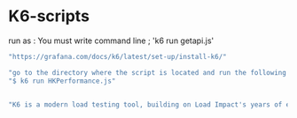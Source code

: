 # K6-scripts

run as : You must write command line ; 'k6 run getapi.js' 

```javascript
"https://grafana.com/docs/k6/latest/set-up/install-k6/"
```

```javascript
"go to the directory where the script is located and run the following command:"
"$ k6 run HKPerformance.js"
```

```javascript

"K6 is a modern load testing tool, building on Load Impact's years of experience in the load and performance testing industry. It provides a clean, approachable scripting API, local and cloud execution, and flexible configuration."

```

```javascript
